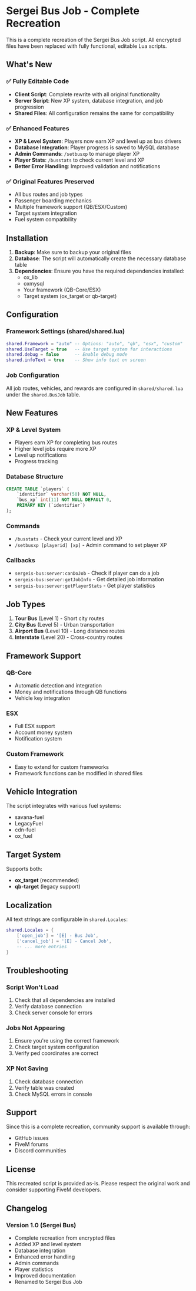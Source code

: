 # Sergei Bus Job - Complete Recreation

This is a complete recreation of the Sergei Bus Job script. All encrypted files have been replaced with fully functional, editable Lua scripts.

## What's New

### ✅ Fully Editable Code
- **Client Script**: Complete rewrite with all original functionality
- **Server Script**: New XP system, database integration, and job progression
- **Shared Files**: All configuration remains the same for compatibility

### ✅ Enhanced Features
- **XP & Level System**: Players now earn XP and level up as bus drivers
- **Database Integration**: Player progress is saved to MySQL database
- **Admin Commands**: `/setbusxp` to manage player XP
- **Player Stats**: `/busstats` to check current level and XP
- **Better Error Handling**: Improved validation and notifications

### ✅ Original Features Preserved
- All bus routes and job types
- Passenger boarding mechanics
- Multiple framework support (QB/ESX/Custom)
- Target system integration
- Fuel system compatibility

## Installation

1. **Backup**: Make sure to backup your original files
2. **Database**: The script will automatically create the necessary database table
3. **Dependencies**: Ensure you have the required dependencies installed:
   - ox_lib
   - oxmysql
   - Your framework (QB-Core/ESX)
   - Target system (ox_target or qb-target)

## Configuration

### Framework Settings (shared/shared.lua)
```lua
shared.Framework = "auto" -- Options: "auto", "qb", "esx", "custom"
shared.UseTarget = true   -- Use target system for interactions
shared.debug = false      -- Enable debug mode
shared.infoText = true    -- Show info text on screen
```

### Job Configuration
All job routes, vehicles, and rewards are configured in `shared/shared.lua` under the `shared.BusJob` table.

## New Features

### XP & Level System
- Players earn XP for completing bus routes
- Higher level jobs require more XP
- Level up notifications
- Progress tracking

### Database Structure
```sql
CREATE TABLE `players` (
    `identifier` varchar(50) NOT NULL,
    `bus_xp` int(11) NOT NULL DEFAULT 0,
    PRIMARY KEY (`identifier`)
);
```

### Commands
- `/busstats` - Check your current level and XP
- `/setbusxp [playerid] [xp]` - Admin command to set player XP

### Callbacks
- `sergeis-bus:server:canDoJob` - Check if player can do a job
- `sergeis-bus:server:getJobInfo` - Get detailed job information
- `sergeis-bus:server:getPlayerStats` - Get player statistics

## Job Types

1. **Tour Bus** (Level 1) - Short city routes
2. **City Bus** (Level 5) - Urban transportation
3. **Airport Bus** (Level 10) - Long distance routes
4. **Interstate** (Level 20) - Cross-country routes

## Framework Support

### QB-Core
- Automatic detection and integration
- Money and notifications through QB functions
- Vehicle key integration

### ESX
- Full ESX support
- Account money system
- Notification system

### Custom Framework
- Easy to extend for custom frameworks
- Framework functions can be modified in shared files

## Vehicle Integration

The script integrates with various fuel systems:
- savana-fuel
- LegacyFuel
- cdn-fuel
- ox_fuel

## Target System

Supports both:
- **ox_target** (recommended)
- **qb-target** (legacy support)

## Localization

All text strings are configurable in `shared.Locales`:
```lua
shared.Locales = {
    ['open_job'] = '[E] - Bus Job',
    ['cancel_job'] = '[E] - Cancel Job',
    -- ... more entries
}
```

## Troubleshooting

### Script Won't Load
1. Check that all dependencies are installed
2. Verify database connection
3. Check server console for errors

### Jobs Not Appearing
1. Ensure you're using the correct framework
2. Check target system configuration
3. Verify ped coordinates are correct

### XP Not Saving
1. Check database connection
2. Verify table was created
3. Check MySQL errors in console

## Support

Since this is a complete recreation, community support is available through:
- GitHub issues
- FiveM forums
- Discord communities

## License

This recreated script is provided as-is. Please respect the original work and consider supporting FiveM developers.

## Changelog

### Version 1.0 (Sergei Bus)
- Complete recreation from encrypted files
- Added XP and level system
- Database integration
- Enhanced error handling
- Admin commands
- Player statistics
- Improved documentation
- Renamed to Sergei Bus Job
